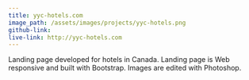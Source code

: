 ```yaml
---
title: yyc-hotels.com
image_path: /assets/images/projects/yyc-hotels.png
github-link:
live-link: http://yyc-hotels.com
---
```

Landing page developed for hotels in Canada. Landing page is Web responsive and
built with Bootstrap. Images are edited with Photoshop.
